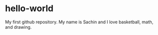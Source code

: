 # hello-world
My first github repository.
My name is Sachin and I love basketball, math, and drawing.
